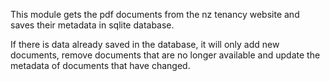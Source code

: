 This module gets the pdf documents from the nz tenancy website and saves their metadata in sqlite database.

If there is data already saved in the database, it will only add new documents, remove documents that are no longer available and update the metadata of documents that have changed.
